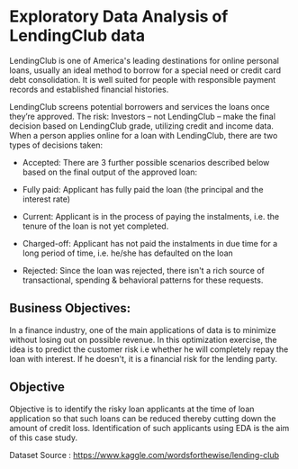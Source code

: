 # Exploratory Data Analysis of LendingClub data
LendingClub is one of America's leading destinations for online personal loans, usually an ideal method to borrow for a special need or credit card debt consolidation. It is well suited for people with responsible payment records and established financial histories.

LendingClub screens potential borrowers and services the loans once they’re approved. The risk: Investors – not LendingClub – make the final decision based on LendingClub grade, utilizing credit and income data. When a person applies online for a loan with LendingClub, there are two types of decisions taken:

* Accepted: There are 3 further possible scenarios described below based on the final output of the approved loan:

* Fully paid: Applicant has fully paid the loan (the principal and the interest rate)

* Current: Applicant is in the process of paying the instalments, i.e. the tenure of the loan is not yet completed.

* Charged-off: Applicant has not paid the instalments in due time for a long period of time, i.e. he/she has defaulted on the loan

* Rejected: Since the loan was rejected, there isn't a rich source of transactional, spending & behavioral patterns for these requests.

## Business Objectives:
In a finance industry, one of the main applications of data is to minimize without losing out on possible revenue. In this optimization exercise, the idea is to predict the customer risk i.e whether he will completely repay the loan with interest. If he doesn't, it is a financial risk for the lending party.

## Objective 
Objective is to identify the risky loan applicants at the time of loan application so that such loans can be reduced thereby cutting down the amount of credit loss. Identification of such applicants using EDA is the aim of this case study.

Dataset Source : https://www.kaggle.com/wordsforthewise/lending-club
